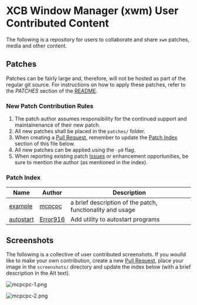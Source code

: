 # XCB Window Manager (xwm) User Contributed Content

The following is a repository for users to collaborate and share `xwm` patches, media and other content.

## Patches

Patches can be fairly large and, therefore, will not be hosted as part of the regular git source.  For instructions on how to apply these patches, refer to the *PATCHES* section of the [README](https://raw.githubusercontent.com/mcpcpc/xwm/main/README).

### New Patch Contribution Rules

1.   The patch author assumes responsibility for the continued support and maintainenance of their new patch.
2.   All new patches shall be placed in the `patches/` folder.
3.   When creating a [Pull Request](https://github.com/mcpcpc/xwm-patches/pulls), remember to update the [Patch Index](#patch-index) section of this file below.
4.   All new patches can be applied using the `-p0` flag.
5.   When reporting existing patch [Issues](https://github.com/mcpcpc/xwm-patches/issues) or enhancement opportunities, be sure to mention the author (as mentioned in the index).

### Patch Index

| Name                                | Author                                  | Description                                               |
| -                                   | -                                       | -                                                         |
| [example](patches/example.patch)    | [mcpcpc](https://github.com/mcpcpc)     | a brief description of the patch, functionality and usage |
| [autostart](patches/autostart.diff) | [Error916](https://github.com/Error916) | Add utility to autostart programs                         |

## Screenshots

The following is a collective of user contributed screenshots.  If you woulld like to make your own contribution, create a new [Pull Request](https://github.com/mcpcpc/xwm-patches/pulls), place your image in the `screenshots/` directory and update the index below (with a brief description in the Alt text).

![mcpcpc-1.png](screenshots/mcpcpc-1.png "I am not a `ricer`, but this was my very first screenshot taken using `xwm`")

![mcpcpc-2.png](screenshots/mcpcpc-2.png "grey or gray?")
